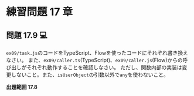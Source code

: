 # 練習問題 17 章

## 問題 17.9 💻

`ex09/task.js`のコードをTypeScript、Flowを使ったコードにそれぞれ書き換えなさい。
また、`ex09/caller.ts`(TypeScript)、`ex09/caller.js`(Flow)からの呼び出しがそれぞれ動作することを確認しなさい。
ただし、関数内部の実装は変更しないこと。また、`isUserObject`の引数以外で`any`を使わないこと。

**出題範囲 17.8**
